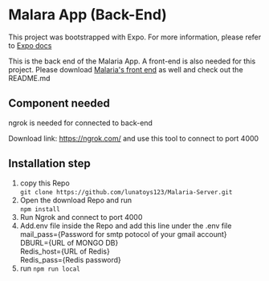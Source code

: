 # Malara App (Back-End)

This project was bootstrapped with Expo. For more information, please refer to [Expo docs](https://docs.expo.dev/)

This is the back end of the Malaria App. A front-end is also needed for this project. Please download [Malaria's front end](https://github.com/lunatoys123/Malaria.git) as well and
check out the README.md

## Component needed
ngrok is needed for connected to back-end

Download link: https://ngrok.com/ and use this tool to connect to port 4000


## Installation step
1. copy this Repo \
    `git clone https://github.com/lunatoys123/Malaria-Server.git`
2. Open the download Repo and run \
    `npm install`
3. Run Ngrok and connect to port 4000
4. Add.env file inside the Repo and add this line under the .env file \
      mail_pass={Password for smtp potocol of your gmail account} \
      DBURL={URL of MONGO DB} \
      Redis_host={URL of Redis} \
      Redis_pass={Redis password} 
5. run `npm run local`



